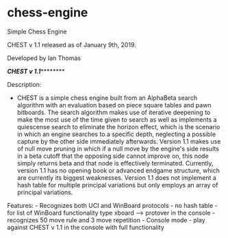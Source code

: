 # chess-engine
Simple Chess Engine

CHEST v 1.1 released as of January 9th, 2019.

Developed by Ian Thomas

*************CHEST v 1.1*********************

Description:
 - CHEST is a simple chess engine built from an
   AlphaBeta search algorithm with an evaluation
   based on piece square tables and pawn bitboards. 
   The search algorithm makes use of iterative 
   deepening to make the most use of the time 
   given to search as well as implements a 
   quiescense search to eliminate the horizon effect, 
   which is the scenario in which an engine searches to a
   specific depth, neglecting a possible capture
   by the other side immediately afterwards.
   Version 1.1 makes use of null move pruning in
   which if a null move by the engine's side results
   in a beta cutoff that the opposing side cannot
   improve on, this node simply returns beta and
   that node is effectively terminated.
   Currently, version 1.1 has no opening book
   or advanced endgame structure, which are currently
   its biggest weaknesses. Version 1.1 does not
   implement a hash table for multiple principal
   variations but only employs an array of 
   principal variations.

Features:
	- Recognizes both UCI and WinBoard protocols
	- no hash table
	- for list of WinBoard functionality type
	  xboard --> protover
	  in the console
	- recognizes 50 move rule and 3 move repetition
	- Console mode - play against CHEST v 1.1 in
	  the console with full functionality
